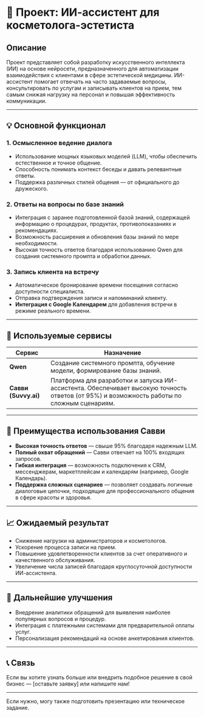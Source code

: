 # 📌 Проект: ИИ-ассистент для косметолога-эстетиста

## Описание
Проект представляет собой разработку искусственного интеллекта (ИИ) на основе нейросети, предназначенного для автоматизации взаимодействия с клиентами в сфере эстетической медицины. ИИ-ассистент помогает отвечать на часто задаваемые вопросы, консультировать по услугам и записывать клиентов на прием, тем самым снижая нагрузку на персонал и повышая эффективность коммуникации.

---

## 💡 Основной функционал

### 1. **Осмысленное ведение диалога**
- Использование мощных языковых моделей (LLM), чтобы обеспечить естественное и точное общение.
- Способность понимать контекст беседы и давать релевантные ответы.
- Поддержка различных стилей общения — от официального до дружеского.

### 2. **Ответы на вопросы по базе знаний**
- Интеграция с заранее подготовленной базой знаний, содержащей информацию о процедурах, продуктах, противопоказаниях и рекомендациях.
- Возможность расширения и обновления базы знаний по мере необходимости.
- Высокая точность ответов благодаря использованию Qwen для создания системного промпта и обработки данных.

### 3. **Запись клиента на встречу**
- Автоматическое бронирование времени посещения согласно доступности специалиста.
- Отправка подтверждения записи и напоминаний клиенту.
- **Интеграция с Google Календарем** для добавления встречи в режиме реального времени.

---

## 🔧 Используемые сервисы

| Сервис       | Назначение |
|--------------|------------|
| **Qwen**     | Создание системного промпта, обучение модели, формирование базы знаний. |
| **Савви (Suvvy.ai)** | Платформа для разработки и запуска ИИ-ассистента. Обеспечивает высокую точность ответов (от 95%) и возможность работы по сложным сценариям. |

---

## 🤖 Преимущества использования Савви
- **Высокая точность ответов** — свыше 95% благодаря надежным LLM.
- **Полный охват обращений** — Савви отвечает на 100% входящих запросов.
- **Гибкая интеграция** — возможность подключения к CRM, мессенджерам, маркетплейсам и календарям (например, Google Календарь).
- **Поддержка сложных сценариев** — позволяет создавать логичные диалоговые цепочки, подходящие для профессионального общения в сфере красоты и здоровья.

---

## 📈 Ожидаемый результат

- Снижение нагрузки на администраторов и косметологов.
- Ускорение процесса записи на прием.
- Повышение удовлетворенности клиентов за счет оперативного и качественного обслуживания.
- Увеличение числа записей благодаря круглосуточной доступности ИИ-ассистента.

---

## 📌 Дальнейшие улучшения
- Внедрение аналитики обращений для выявления наиболее популярных вопросов и процедур.
- Интеграция с платежными системами для предварительной оплаты услуг.
- Персонализация рекомендаций на основе анкетирования клиентов.

---

## 📞 Связь
Если вы хотите узнать больше или внедрить подобное решение в свой бизнес — [оставьте заявку] или напишите нам!

--- 

Если нужно, могу также подготовить презентацию или техническое задание.
